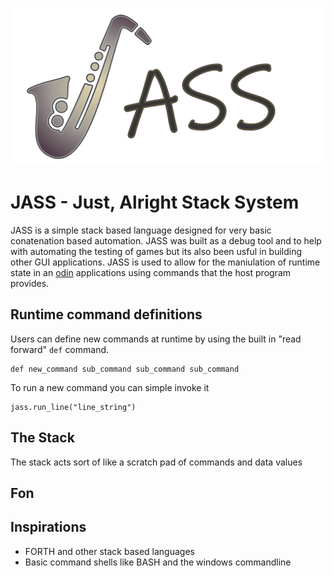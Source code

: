 ![jass logo](images/jass_full_logo.png)

# JASS - Just, Alright Stack System

JASS is a simple stack based language designed for very basic conatenation based automation.
JASS was built as a debug tool and to help with automating the testing of games but its also been usful in building other GUI applications.
JASS is used to allow for the maniulation of runtime state in an [odin](https://odin-lang.org/) applications using commands that the host program provides.



## Runtime command definitions
Users can define new commands at runtime by using the built in "read forward" `def` command.

```
def new_command sub_command sub_command sub_command
```

To run a new command you can simple invoke it
```
jass.run_line("line_string")
```

## The Stack
The stack acts sort of like a scratch pad of commands and data values

## Fon

## Inspirations
- FORTH and other stack based languages
- Basic command shells like BASH and the windows commandline